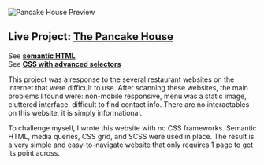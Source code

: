 ![Pancake House Preview](https://cdn.sanity.io/images/nof1t6y8/projects/9049948253f5c43a2a9f278247c30ed3cd9ce719-2538x1417.jpg)

## Live Project: [The Pancake House](https://pancakehouse.dev/)

See [**semantic HTML**](https://github.com/CarlsJr4/breakfastCafe/blob/master/index.html) \
See [**CSS with advanced selectors**](https://github.com/CarlsJr4/breakfastCafe/blob/master/stylesheets/pages/_home.scss)

This project was a response to the several restaurant websites on the internet that were difficult to use. After scanning these websites, the main problems I found were: non-mobile responsive, menu was a static image, cluttered interface, difficult to find contact info. There are no interactables on this website, it is simply informational. 

To challenge myself, I wrote this website with no CSS frameworks. Semantic HTML, media queries, CSS grid, and SCSS were used in place. The result is a very simple and easy-to-navigate website that only requires 1 page to get its point across. 





